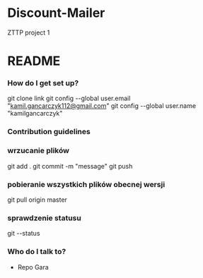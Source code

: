 # Discount-Mailer
ZTTP project 1
# README #


### How do I get set up? ###

git clone link
git config --global user.email "kamil.gancarczyk112@gmail.com"
git config --global user.name "kamilgancarczyk"


### Contribution guidelines ###

### wrzucanie plików ###
git add .
git commit -m "message"
git push

### pobieranie wszystkich plików obecnej wersji ###
git pull origin master

### sprawdzenie statusu ###
git --status

### Who do I talk to? ###

* Repo Gara
